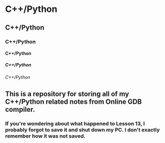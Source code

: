 # C++/Python
## C++/Python
### C++/Python
#### C++/Python
##### C++/Python
###### C++/Python

## This is a repository for storing all of my C++/Python related notes from Online GDB compiler.

### If you're wondering about what happened to Lesson 13, I probably forgot to save it and shut down my PC. I don't exactly remember how it was not saved.